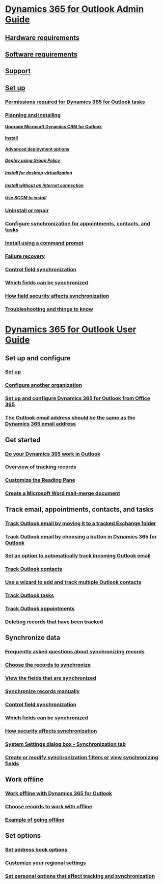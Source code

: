 # [Dynamics 365 for Outlook Admin Guide](admin-guide/dynamics-365-for-outlook.md)

## [Hardware requirements](admin-guide/hardware-requirements.md)
## [Software requirements](admin-guide/software-requirements.md)
## [Support](admin-guide/support.md)

## [Set up](admin-guide/set-up.md)
### [Permissions required for Dynamics 365 for Outlook tasks](admin-guide/permissions-required-tasks.md)
### [Planning and installing](admin-guide/planning-installing.md)
#### [Upgrade Microsoft Dynamics CRM for Outlook](admin-guide/upgrade.md)
#### [Install](admin-guide/install.md)
#### [Advanced deployment options](admin-guide/advanced-deployment-options.md)
##### [Deploy using Group Policy](admin-guide/deploy-using-group-policy.md)
##### [Install for desktop virtualization](admin-guide/install-desktop-virtualization.md)
##### [Install without an Internet connection](admin-guide/install-without-internet-connection.md)
##### [Use SCCM to install](admin-guide/use-sccm.md)
### [Uninstall or repair](admin-guide/uninstall-or-repair.md)
### [Configure synchronization for appointments, contacts, and tasks](admin-guide/configure-synchronization-appointments-contacts-tasks.md)
### [Install using a command prompt](admin-guide/install-using-command-prompt.md)
### [Failure recovery](admin-guide/failure-recovery.md)
### [Control field synchronization](admin-guide/control-field-synchronization.md)
### [Which fields can be synchronized](admin-guide/which-fields-synchronized.md)
### [How field security affects synchronization](admin-guide/field-security-synchronization.md)
### [Troubleshooting and things to know](admin-guide/troubleshooting-things-to-know.md)

# [Dynamics 365 for Outlook User Guide](user-guide/dynamics-365-outlook-user-s-guide.md) 

## Set up and configure 
### [Set up](user-guide/set-up.md)
### [Configure another organization](user-guide/configure-another-organization.md)
### [Set up and configure Dynamics 365 for Outlook from Office 365](user-guide/set-up-configure-dynamics-365-outlook-office-365.md)
### [The Outlook email address should be the same as the Dynamics 365 email address](user-guide/outlook-email-address-should-same.md)

## Get started
### [Do your Dynamics 365 work in Outlook](user-guide/dynamics-365-work-outlook.md)
### [Overview of tracking records](user-guide/overview-tracking-records.md)
### [Customize the Reading Pane](user-guide/customize-reading-pane.md)
### [Create a Microsoft Word mail-merge document](user-guide/create-word-mail-merge-document.md)

## Track email, appointments, contacts, and tasks
### [Track Outlook email by moving it to a tracked Exchange folder](user-guide/track-outlook-email-by-moving-it-tracked-exchange-folder.md)
### [Track Outlook email by choosing a button in Dynamics 365 for Outlook](user-guide/track-outlook-email-by-choosing-button.md)
### [Set an option to automatically track incoming Outlook email](user-guide/set-option-automatically-track-incoming-outlook-email.md)
### [Track Outlook contacts](user-guide/track-outlook-contacts.md)
### [Use a wizard to add and track multiple Outlook contacts](user-guide/use-wizard-add-track-multiple-outlook-contacts.md)
### [Track Outlook tasks](user-guide/track-outlook-tasks.md)
### [Track Outlook appointments](user-guide/track-outlook-appointments.md)
### [Deleting records that have been tracked](user-guide/delete-records-that-have-been-tracked.md)

## Synchronize data
### [Frequently asked questions about synchronizing records](user-guide/frequently-asked-questions-synchronizing-records.md)
### [Choose the records to synchronize](user-guide/choose-records-synchronize-exchange.md)
### [View the fields that are synchronized](user-guide/view-fields-synchronized.md)
### [Synchronize records manually](user-guide/synchronize-records-manually.md)
### [Control field synchronization](user-guide/control-field-synchronization-exchange.md)
### [Which fields can be synchronized](user-guide/which-fields-synchronized.md)
### [How security affects synchronization](user-guide/how-security-affects-synchronization-exchange.md)
### [System Settings dialog box - Synchronization tab](user-guide/system-settings-dialog-box-synchronization-tab.md)
### [Create or modify synchronization filters or view synchronizing fields](user-guide/create-modify-synchronization-filters-view-synchronizing-fields.md)

## Work offline
### [Work offline with Dynamics 365 for Outlook](user-guide/work-offline-dynamics-365-outlook.md)
### [Choose records to work with offline](user-guide/choose-records-work-offline.md)
### [Example of going offline](user-guide/example-going-offline.md)

## Set options
### [Set address book options](user-guide/set-address-book-options.md)
### [Customize your regional settings](user-guide/customize-regional-settings.md)
### [Set personal options that affect tracking and synchronization](user-guide/set-personal-options-affect-tracking-synchronization-exchange.md)
